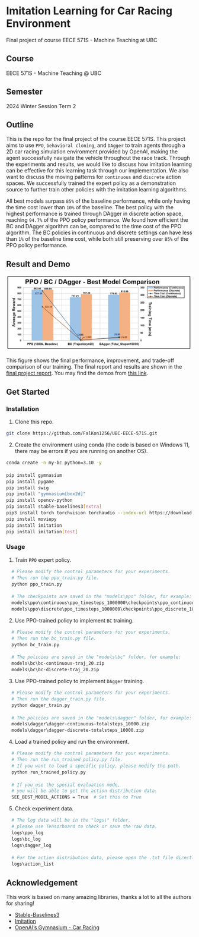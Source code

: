 # Imitation Learning for Car Racing Environment
Final project of course EECE 571S - Machine Teaching at UBC

## Course
EECE 571S - Machine Teaching @ UBC

## Semester
2024 Winter Session Term 2

## Outline
This is the repo for the final project of the course EECE 571S. This project aims to use `PPO`, `behavioral cloning`, and `DAgger` to train agents through a 2D car racing simulation environment provided by OpenAI, making the agent successfully navigate the vehicle throughout the race track. Through the experiments and results, we would like to discuss how imitation learning can be effective for this learning task through our implementation. We also want to discuss the moving patterns for `continuous` and `discrete` action spaces. We successfully trained the expert policy as a demonstration source to further train other policies with the imitation learning algorithms. 

All best models surpass `85%` of the baseline performance, while only having the time cost lower than `10%` of the baseline. The best policy with the highest performance is trained through DAgger in discrete action space, reaching `94.7%` of the PPO policy performance. We found how efficient the BC and DAgger algorithm can be, compared to the time cost of the PPO algorithm. The BC policies in continuous and discrete settings can have less than `1%` of the baseline time cost, while both still preserving over `85%` of the PPO policy performance. 

## Result and Demo
![pixel-style](imgs/result.png)

This figure shows the final performance, improvement, and trade-off comparison of our training. The final report and results are shown in the [final project report](https://github.com/FalKon1256/UBC-EECE-571S/blob/main/report/EECE_571S-final-project-report-kevinchu.pdf). You may find the demos from [this link](https://www.youtube.com/playlist?list=PLr1LfzWLnxUCpO9GbtjgPFEKumtLGQ36u). 


## Get Started

### Installation
1. Clone this repo. 
```bash
git clone https://github.com/FalKon1256/UBC-EECE-571S.git
```

2. Create the environment using conda (the code is based on Windows 11, there may be errors if you are running on another OS). 
```bash
conda create -n my-bc python=3.10 -y

pip install gymnasium
pip install pygame
pip install swig
pip install "gymnasium[box2d]"
pip install opencv-python
pip install stable-baselines3[extra]
pip3 install torch torchvision torchaudio --index-url https://download.pytorch.org/whl/cu118  # use the correct version of cuda for your system
pip install moviepy
pip install imitation
pip install imitation[test]
```

### Usage
1. Train `PPO` expert policy. 
```bash
  # Please modify the control parameters for your experiments. 
  # Then run the ppo_train.py file. 
  python ppo_train.py

  # The checkpoints are saved in the "models\ppo" folder, for example: 
  models\ppo\continuous\ppo_timesteps_1000000\checkpoints\ppo_continuous_1000000_steps.zip
  models\ppo\discrete\ppo_timesteps_1000000\checkpoints\ppo_discrete_1000000_steps.zip
```

2. Use PPO-trained policy to implement `BC` training. 
```bash
  # Please modify the control parameters for your experiments. 
  # Then run the bc_train.py file. 
  python bc_train.py

  # The policies are saved in the "models\bc" folder, for example: 
  models\bc\bc-continuous-traj_20.zip
  models\bc\bc-discrete-traj_20.zip
```

3. Use PPO-trained policy to implement `DAgger` training. 
```bash
  # Please modify the control parameters for your experiments. 
  # Then run the dagger_train.py file. 
  python dagger_train.py

  # The policies are saved in the "models\dagger" folder, for example: 
  models\dagger\dagger-continuous-totalsteps_10000.zip
  models\dagger\dagger-discrete-totalsteps_10000.zip
```

4. Load a trained policy and run the environment. 
```bash
  # Please modify the control parameters for your experiments. 
  # Then run the run_trained_policy.py file. 
  # If you want to load a specific policy, please modify the path. 
  python run_trained_policy.py

  # If you use the special evaluation mode, 
  # you will be able to get the action distribution data. 
  SEE_BEST_MODEL_ACTIONS = True  # Set this to True
```

5. Check experiment data. 
```bash
  # The log data will be in the "logs\" folder, 
  # please use Tensorboard to check or save the raw data. 
  logs\ppo_log
  logs\bc_log
  logs\dagger_log

  # For the action distribution data, please open the .txt file directly. 
  logs\action_list
```

## Acknowledgement

This work is based on many amazing libraries, thanks a lot to all the authors for sharing!

- [Stable-Baselines3](https://stable-baselines3.readthedocs.io/en/master/)
- [Imitation](https://imitation.readthedocs.io/en/latest/index.html#)
- [OpenAI’s Gymnasium - Car Racing](https://gymnasium.farama.org/environments/box2d/car_racing/)
